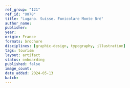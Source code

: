 ```yaml
---
ref_group: "121"
ref_id: "0078"
title: "Lugano. Suisse. Funicolare Monte Brè"
author_name:
publisher:
year:
origin: France
formats: brochure
disciplines: [graphic-design, typography, illustration]
tags: tourism
layout: artifact
status: onboarding
published: false
image_count:
date_added: 2024-05-13
batch:
---
```

